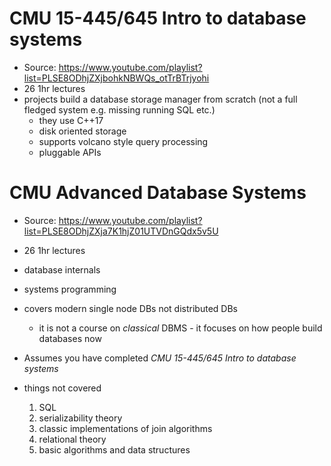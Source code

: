 # CMU 15-445/645 Intro to database systems

* Source: https://www.youtube.com/playlist?list=PLSE8ODhjZXjbohkNBWQs_otTrBTrjyohi
* 26 1hr lectures
* projects build a database storage manager from scratch (not a full fledged system e.g. missing running SQL etc.)
    * they use C++17
    * disk oriented storage
    * supports volcano style query processing
    * pluggable APIs

# CMU Advanced Database Systems

* Source: https://www.youtube.com/playlist?list=PLSE8ODhjZXja7K1hjZ01UTVDnGQdx5v5U
* 26 1hr lectures

* database internals
* systems programming
* covers modern single node DBs not distributed DBs
    * it is not a course on _classical_ DBMS - it focuses on how people build databases now
* Assumes you have completed _CMU 15-445/645 Intro to database systems_
* things not covered
    1. SQL
    1. serializability theory
    1. classic implementations of join algorithms
    1. relational theory
    1. basic algorithms and data structures
